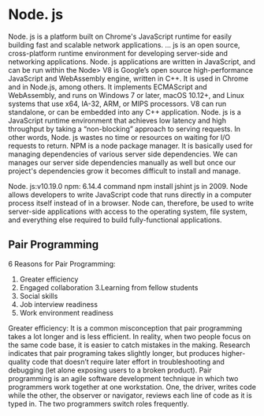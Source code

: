 # Node. js
<!-- from online -->
Node. js is a platform built on Chrome's JavaScript runtime for easily building fast and scalable network applications. ... js is an open source, cross-platform runtime environment for developing server-side and networking applications. Node. js applications are written in JavaScript, and can be run within the Node>
V8 is Google’s open source high-performance JavaScript and WebAssembly engine, written in C++. It is used in Chrome and in Node.js, among others. It implements ECMAScript and WebAssembly, and runs on Windows 7 or later, macOS 10.12+, and Linux systems that use x64, IA-32, ARM, or MIPS processors. V8 can run standalone, or can be embedded into any C++ application.
Node. js is a JavaScript runtime environment that achieves low latency and high throughput by taking a “non-blocking” approach to serving requests. In other words, Node. js wastes no time or resources on waiting for I/O requests to return.
NPM is a node package manager. It is basically used for managing dependencies of various server side dependencies. We can manages our server side dependencies manually as well but once our project's dependencies grow it becomes difficult to install and manage.

Node. js:v10.19.0
  npm:  6.14.4
  command npm install jshint
  js in 2009. Node allows developers to write JavaScript code that runs directly in a computer process itself instead of in a browser. Node can, therefore, be used to write server-side applications with access to the operating system, file system, and everything else required to build fully-functional applications.





## Pair Programming
6 Reasons for Pair Programming:
  1. Greater efficiency
  2. Engaged collaboration
  3.Learning from fellow students
  4. Social skills
  5. Job interview readiness
  6. Work environment readiness

  Greater efficiency:
It is a common misconception that pair programming takes a lot longer and is less efficient. In reality, when two people focus on the same code base, it is easier to catch mistakes in the making. Research indicates that pair programing takes slightly longer, but produces higher-quality code that doesn’t require later effort in troubleshooting and debugging (let alone exposing users to a broken product).
Pair programming is an agile software development technique in which two programmers work together at one workstation. One, the driver, writes code while the other, the observer or navigator, reviews each line of code as it is typed in. The two programmers switch roles frequently.